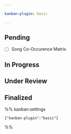 ```yaml
---

kanban-plugin: basic

---
```


## Pending

- [ ] Song Co-Occurence Matrix


## In Progress



## Under Review



## Finalized





%% kanban:settings
```
{"kanban-plugin":"basic"}
```
%%